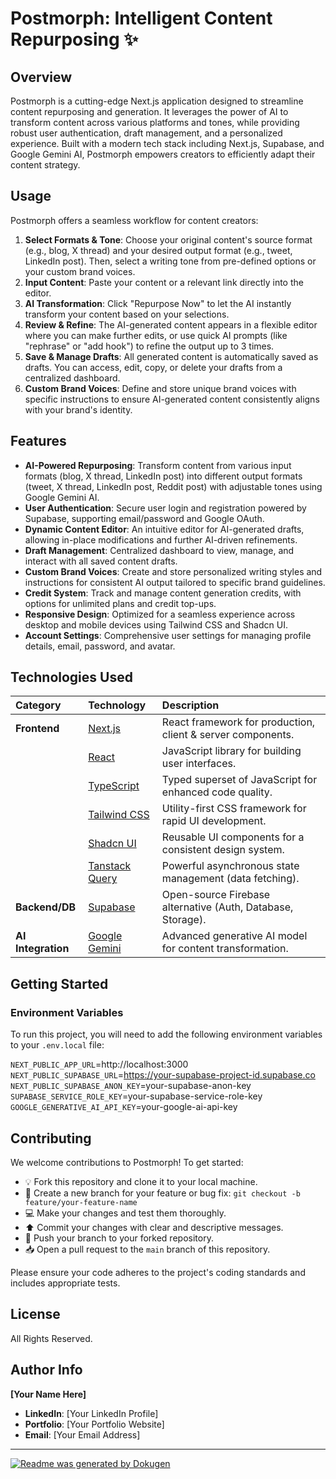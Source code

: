 # Postmorph: Intelligent Content Repurposing ✨

## Overview
Postmorph is a cutting-edge Next.js application designed to streamline content repurposing and generation. It leverages the power of AI to transform content across various platforms and tones, while providing robust user authentication, draft management, and a personalized experience. Built with a modern tech stack including Next.js, Supabase, and Google Gemini AI, Postmorph empowers creators to efficiently adapt their content strategy.

## Usage
Postmorph offers a seamless workflow for content creators:

1.  **Select Formats & Tone**: Choose your original content's source format (e.g., blog, X thread) and your desired output format (e.g., tweet, LinkedIn post). Then, select a writing tone from pre-defined options or your custom brand voices.
2.  **Input Content**: Paste your content or a relevant link directly into the editor.
3.  **AI Transformation**: Click "Repurpose Now" to let the AI instantly transform your content based on your selections.
4.  **Review & Refine**: The AI-generated content appears in a flexible editor where you can make further edits, or use quick AI prompts (like "rephrase" or "add hook") to refine the output up to 3 times.
5.  **Save & Manage Drafts**: All generated content is automatically saved as drafts. You can access, edit, copy, or delete your drafts from a centralized dashboard.
6.  **Custom Brand Voices**: Define and store unique brand voices with specific instructions to ensure AI-generated content consistently aligns with your brand's identity.

## Features
-   **AI-Powered Repurposing**: Transform content from various input formats (blog, X thread, LinkedIn post) into different output formats (tweet, X thread, LinkedIn post, Reddit post) with adjustable tones using Google Gemini AI.
-   **User Authentication**: Secure user login and registration powered by Supabase, supporting email/password and Google OAuth.
-   **Dynamic Content Editor**: An intuitive editor for AI-generated drafts, allowing in-place modifications and further AI-driven refinements.
-   **Draft Management**: Centralized dashboard to view, manage, and interact with all saved content drafts.
-   **Custom Brand Voices**: Create and store personalized writing styles and instructions for consistent AI output tailored to specific brand guidelines.
-   **Credit System**: Track and manage content generation credits, with options for unlimited plans and credit top-ups.
-   **Responsive Design**: Optimized for a seamless experience across desktop and mobile devices using Tailwind CSS and Shadcn UI.
-   **Account Settings**: Comprehensive user settings for managing profile details, email, password, and avatar.

## Technologies Used
| Category           | Technology        | Description                                       |
| :----------------- | :---------------- | :------------------------------------------------ |
| **Frontend**       | [Next.js](https://nextjs.org/)          | React framework for production, client & server components. |
|                    | [React](https://react.dev/)             | JavaScript library for building user interfaces.          |
|                    | [TypeScript](https://www.typescriptlang.org/)     | Typed superset of JavaScript for enhanced code quality.   |
|                    | [Tailwind CSS](https://tailwindcss.com/)      | Utility-first CSS framework for rapid UI development.     |
|                    | [Shadcn UI](https://ui.shadcn.com/)       | Reusable UI components for a consistent design system.    |
|                    | [Tanstack Query](https://tanstack.com/query)  | Powerful asynchronous state management (data fetching).   |
| **Backend/DB**     | [Supabase](https://supabase.com/)         | Open-source Firebase alternative (Auth, Database, Storage). |
| **AI Integration** | [Google Gemini](https://ai.google.dev/models/gemini) | Advanced generative AI model for content transformation.  |

## Getting Started
### Environment Variables
To run this project, you will need to add the following environment variables to your `.env.local` file:

`NEXT_PUBLIC_APP_URL`=http://localhost:3000
`NEXT_PUBLIC_SUPABASE_URL`=https://your-supabase-project-id.supabase.co
`NEXT_PUBLIC_SUPABASE_ANON_KEY`=your-supabase-anon-key
`SUPABASE_SERVICE_ROLE_KEY`=your-supabase-service-role-key
`GOOGLE_GENERATIVE_AI_API_KEY`=your-google-ai-api-key

## Contributing
We welcome contributions to Postmorph! To get started:

*   💡 Fork this repository and clone it to your local machine.
*   🌿 Create a new branch for your feature or bug fix: `git checkout -b feature/your-feature-name`
*   💻 Make your changes and test them thoroughly.
*   ⬆️ Commit your changes with clear and descriptive messages.
*   🚀 Push your branch to your forked repository.
*   📥 Open a pull request to the `main` branch of this repository.

Please ensure your code adheres to the project's coding standards and includes appropriate tests.

## License
All Rights Reserved.

## Author Info
**[Your Name Here]**

*   **LinkedIn**: [Your LinkedIn Profile]
*   **Portfolio**: [Your Portfolio Website]
*   **Email**: [Your Email Address]

---

[![Readme was generated by Dokugen](https://img.shields.io/badge/Readme%20was%20generated%20by-Dokugen-brightgreen)](https://www.npmjs.com/package/dokugen)